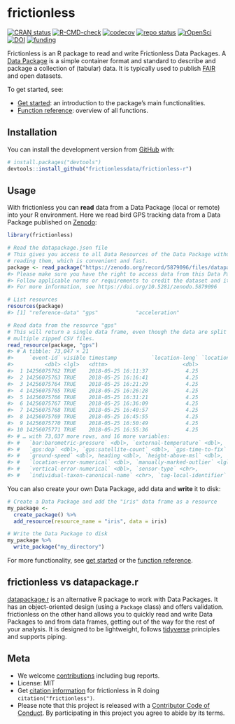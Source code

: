 
<!-- README.md is generated from README.Rmd. Please edit that file -->

# frictionless

<!-- badges: start -->

[![CRAN
status](https://www.r-pkg.org/badges/version/frictionless)](https://CRAN.R-project.org/package=frictionless)
[![R-CMD-check](https://github.com/frictionlessdata/frictionless-r/workflows/R-CMD-check/badge.svg)](https://github.com/frictionlessdata/frictionless-r/actions)
[![codecov](https://codecov.io/gh/frictionlessdata/frictionless-r/branch/main/graph/badge.svg?token=bKtiHW21K0)](https://codecov.io/gh/frictionlessdata/frictionless-r)
[![repo
status](https://www.repostatus.org/badges/latest/active.svg)](https://www.repostatus.org/#active)
[![rOpenSci](https://badges.ropensci.org/495_status.svg)](https://github.com/ropensci/software-review/issues/495)
[![DOI](https://zenodo.org/badge/DOI/10.5281/zenodo.5815355.svg)](https://doi.org/10.5281/zenodo.5815355)
[![funding](https://img.shields.io/static/v1?label=funded+by&message=FWO+for+lifewatch.be&labelColor=1a4e8a&color=f15922)](https://lifewatch.be/)
<!-- badges: end -->

Frictionless is an R package to read and write Frictionless Data
Packages. A [Data
Package](https://specs.frictionlessdata.io/data-package/) is a simple
container format and standard to describe and package a collection of
(tabular) data. It is typically used to publish
[FAIR](https://www.go-fair.org/fair-principles/) and open datasets.

To get started, see:

-   [Get
    started](https://docs.ropensci.org/frictionless/articles/frictionless.html):
    an introduction to the package’s main functionalities.
-   [Function
    reference](https://docs.ropensci.org/frictionless/reference/index.html):
    overview of all functions.

## Installation

You can install the development version from
[GitHub](https://github.com/frictionlessdata/frictionless-r) with:

``` r
# install.packages("devtools")
devtools::install_github("frictionlessdata/frictionless-r")
```

## Usage

With frictionless you can **read** data from a Data Package (local or
remote) into your R environment. Here we read bird GPS tracking data
from a Data Package published on
[Zenodo](https://doi.org/10.5281/zenodo.5879096):

``` r
library(frictionless)

# Read the datapackage.json file
# This gives you access to all Data Resources of the Data Package without 
# reading them, which is convenient and fast.
package <- read_package("https://zenodo.org/record/5879096/files/datapackage.json")
#> Please make sure you have the right to access data from this Data Package for your intended use.
#> Follow applicable norms or requirements to credit the dataset and its authors.
#> For more information, see https://doi.org/10.5281/zenodo.5879096

# List resources
resources(package)
#> [1] "reference-data" "gps"            "acceleration"

# Read data from the resource "gps"
# This will return a single data frame, even though the data are split over 
# multiple zipped CSV files.
read_resource(package, "gps")
#> # A tibble: 73,047 × 21
#>     `event-id` visible timestamp           `location-long` `location-lat`
#>          <dbl> <lgl>   <dttm>                        <dbl>          <dbl>
#>  1 14256075762 TRUE    2018-05-25 16:11:37            4.25           51.3
#>  2 14256075763 TRUE    2018-05-25 16:16:41            4.25           51.3
#>  3 14256075764 TRUE    2018-05-25 16:21:29            4.25           51.3
#>  4 14256075765 TRUE    2018-05-25 16:26:28            4.25           51.3
#>  5 14256075766 TRUE    2018-05-25 16:31:21            4.25           51.3
#>  6 14256075767 TRUE    2018-05-25 16:36:09            4.25           51.3
#>  7 14256075768 TRUE    2018-05-25 16:40:57            4.25           51.3
#>  8 14256075769 TRUE    2018-05-25 16:45:55            4.25           51.3
#>  9 14256075770 TRUE    2018-05-25 16:50:49            4.25           51.3
#> 10 14256075771 TRUE    2018-05-25 16:55:36            4.25           51.3
#> # … with 73,037 more rows, and 16 more variables:
#> #   `bar:barometric-pressure` <dbl>, `external-temperature` <dbl>,
#> #   `gps:dop` <dbl>, `gps:satellite-count` <dbl>, `gps-time-to-fix` <dbl>,
#> #   `ground-speed` <dbl>, heading <dbl>, `height-above-msl` <dbl>,
#> #   `location-error-numerical` <dbl>, `manually-marked-outlier` <lgl>,
#> #   `vertical-error-numerical` <dbl>, `sensor-type` <chr>,
#> #   `individual-taxon-canonical-name` <chr>, `tag-local-identifier` <chr>, …
```

You can also create your own Data Package, add data and **write** it to
disk:

``` r
# Create a Data Package and add the "iris" data frame as a resource
my_package <-
  create_package() %>%
  add_resource(resource_name = "iris", data = iris)

# Write the Data Package to disk
my_package %>%
  write_package("my_directory")
```

For more functionality, see [get
started](https://docs.ropensci.org/frictionless/articles/frictionless.html)
or the [function
reference](https://docs.ropensci.org/frictionless/reference/index.html).

## frictionless vs datapackage.r

[datapackage.r](https://cran.r-project.org/web/packages/datapackage.r/)
is an alternative R package to work with Data Packages. It has an
object-oriented design (using a `Package` class) and offers validation.
frictionless on the other hand allows you to quickly read and write Data
Packages to and from data frames, getting out of the way for the rest of
your analysis. It is designed to be lightweight, follows
[tidyverse](https://www.tidyverse.org/) principles and supports piping.

## Meta

-   We welcome
    [contributions](https://docs.ropensci.org/frictionless/CONTRIBUTING.html)
    including bug reports.
-   License: MIT
-   Get [citation
    information](https://docs.ropensci.org/frictionless/authors.html#citation)
    for frictionless in R doing `citation("frictionless")`.
-   Please note that this project is released with a [Contributor Code
    of
    Conduct](https://frictionlessdata.io/work-with-us/code-of-conduct/).
    By participating in this project you agree to abide by its terms.
